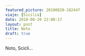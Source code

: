 ```yaml
---
featured_picture: 20100820-102447
viaje: [Sicilia]
date: 2010-08-20 22:00:17
layout: post
title: Noto
draft: true
---
```


Noto, Scicli...